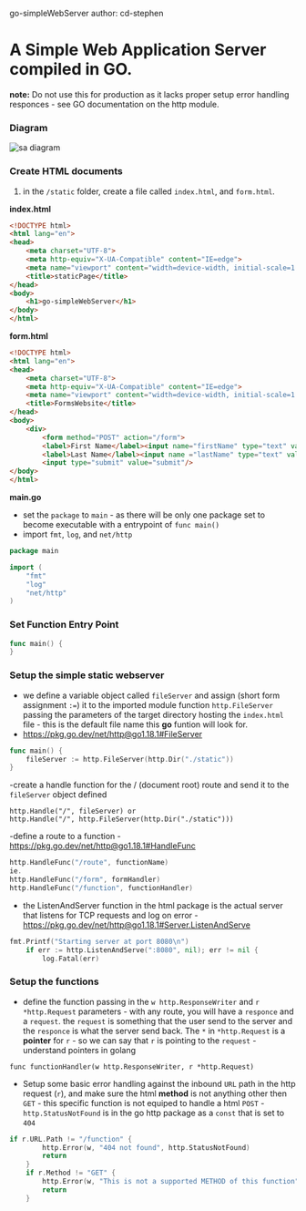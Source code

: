 go-simpleWebServer
author: cd-stephen

# A Simple Web Application Server compiled in GO.
**note:**  Do not use this for production as it lacks proper setup error handling responces - see GO documentation on the http module.

### Diagram

![sa diagram](img/go-simpleWebServer-v2.3.svg?raw=true "Webapp Service Diagram")

### Create HTML documents
1. in the `/static` folder, create a file called `index.html`, and `form.html`.

**index.html**
```html
<!DOCTYPE html>
<html lang="en">
<head>
    <meta charset="UTF-8">
    <meta http-equiv="X-UA-Compatible" content="IE=edge">
    <meta name="viewport" content="width=device-width, initial-scale=1.0">
    <title>staticPage</title>
</head>
<body>
    <h1>go-simpleWebServer</h1>
</body>
</html>
```


**form.html**
```html
<!DOCTYPE html>
<html lang="en">
<head>
    <meta charset="UTF-8">
    <meta http-equiv="X-UA-Compatible" content="IE=edge">
    <meta name="viewport" content="width=device-width, initial-scale=1.0">
    <title>FormsWebsite</title>
</head>
<body>
    <div>
        <form method="POST" action="/form">
        <label>First Name</label><input name="firstName" type="text" value=""/>
        <label>Last Name</label><input name ="lastName" type="text" value=""/>
        <input type="submit" value="submit"/>
</body>
</html>
```

**main.go**
- set the `package` to `main` - as there will be only one package set to become executable with a entrypoint of `func main()`
-  import `fmt`, `log`, and `net/http`
```go
package main

import (
	"fmt"
	"log"
	"net/http"
)
```

### Set Function Entry Point


```go
func main() {
}

```

### Setup the simple static webserver
- we define a variable object called `fileServer` and assign (short form assignment `:=`) it to the imported module function `http.FileServer`  passing the parameters of the target directory hosting the `index.html` file - this is the default file name this **go** funtion will look for.
- https://pkg.go.dev/net/http@go1.18.1#FileServer

```go
func main() {
	fileServer := http.FileServer(http.Dir("./static"))
}

```

-create a handle function for the / (document root) route and send it to the `fileServer` object defined
```
http.Handle("/", fileServer) or 
http.Handle("/", http.FileServer(http.Dir("./static")))
```

-define a route to a function - https://pkg.go.dev/net/http@go1.18.1#HandleFunc
```go
http.HandleFunc("/route", functionName)
ie.
http.HandleFunc("/form", formHandler)
http.HandleFunc("/function", functionHandler)

```

- the ListenAndServer function in the html package is the actual server that listens for TCP requests and log on error - https://pkg.go.dev/net/http@go1.18.1#Server.ListenAndServe
```go
fmt.Printf("Starting server at port 8080\n")
	if err := http.ListenAndServe(":8080", nil); err != nil {
		log.Fatal(err)

```


### Setup the functions
- define the function passing in the `w http.ResponseWriter` and `r *http.Request` parameters - with any route, you will have a `responce` and a `request`.  the `request` is something that the user send to the server and the `responce` is what the server send back.  The `*` in `*http.Request` is a **pointer** for `r` - so we can say that `r` is pointing to the `request` - understand pointers in golang
```
func functionHandler(w http.ResponseWriter, r *http.Request)
```

- Setup some basic error handling against the inbound `URL` path in the http request (`r`), and make sure the html **method** is not anything other then `GET` - this specific function is not equiped to handle a html `POST` - `http.StatusNotFound` is in the go http package as a `const` that is set to `404`
```go
if r.URL.Path != "/function" {
		http.Error(w, "404 not found", http.StatusNotFound)
		return
	}
	if r.Method != "GET" {
		http.Error(w, "This is not a supported METHOD of this function", http.StatusNotFound)
		return
	}
```
